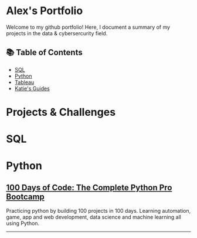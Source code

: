 # Alex's Portfolio

Welcome to my github portfolio! Here, I document a summary of my projects in the data & cybersercurity field. 

## 📚 Table of Contents
- [SQL](#sql)
- [Python](#python)
- [Tableau](#tableau)
- [Katie's Guides](#katies-guides)
# Projects & Challenges
# SQL

# Python
<!--## [Workout Dashboard](https://github.com/alexguerrero11/workout-dash)
One of my goal last year was to start going to the gym more frequently. I started to record my workout data in google sheets over the years and created a dashboard to display some main KPI's.
- count of days out of current week
- count of days out of current month
- total records in dataset

link to [Streamlit App](https://alexguerrero11-workout-dash-app-w6rpqx.streamlit.app)
-->

## [100 Days of Code: The Complete Python Pro Bootcamp](https://github.com/alexguerrero11/100-days-of-coding-python)
Practicing python by building 100 projects in 100 days. Learning automation, game, app and web development, data science and machine learning all using Python.


 <!---
## [SQL Weekly Challenges](https://github.com/alexguerrero11/weekly-sql-challenges)
Practicing SQL skills by doing weekly challenges.

## [Sales Product Data Analysis](https://github.com/alexguerrero11/sales-product-data-analysis)
Praticing importing, cleaning and analyzing data to help get insight out this product saless data for the year of 2019.
This data allows me to analyze the customers’ demographics.
Such as, 
- which products they buy?
- when they buy?
- how much revenue they generate?
- how well they respond to promotions?
- etc

## [Pandas Weekly Challenges](https://github.com/alexguerrero11/weekly-pandas-challenges)
-->
<!--
# Python

| Project Link | Completion Date | Tools | Project Description | 
|---|---|---|---|
| 🚗 [Uber Taxi](https://github.com/katiehuangx/data-engineering/tree/main/Uber%20Project) | May 2023 | Python, GCP (Storage, Compute Engine, BigQuery), Mage, Looker Studio | Developed and implemented an end-to-end ETL pipeline for processinsg NYC Trip Record data. The pipeline encompassed extracting raw data, performing data transformation using Python, applying fact and dimensional data modelling techniques, orchestrating the pipeline on Mage, and ultimately creating a dashboard using Looker Studio. |
| 🐶 [Dog Adoption](https://github.com/katiehuangx/data-engineering/tree/main/Dog%20Adoption) | Mar 2023 |Python, PostgreSQL, Jupyter Notebook | Designed, created, and deployed a custom data model for a dog adoption data set using Python and PostgreSQL on Jupyter Notebook. |
-->
***
